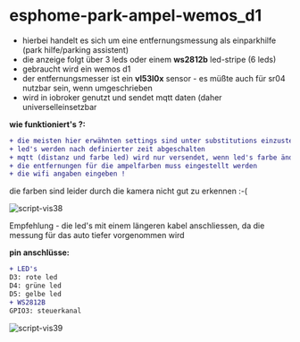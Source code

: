 # esphome-park-ampel-wemos_d1

- hierbei handelt es sich um eine entfernungsmessung als einparkhilfe (park hilfe/parking assistent)
- die anzeige folgt über 3 leds oder einem **ws2812b** led-stripe (6 leds)
- gebraucht wird ein wemos d1
- der entfernungsmesser ist ein **vl53l0x** sensor - es müßte auch für sr04 nutzbar sein, wenn umgeschrieben
- wird in iobroker genutzt und sendet mqtt daten (daher universelleinsetzbar

**wie funktioniert's ?:**
```diff
+ die meisten hier erwähnten settings sind unter substitutions einzustellen
+ led's werden nach definierter zeit abgeschalten
+ mqtt (distanz und farbe led) wird nur versendet, wenn led's farbe ändern oder ein unterschied der distanz von 0.2 m gemessen wird
+ die entfernungen für die ampelfarben muss eingestellt werden
+ die wifi angaben eingeben !
```
die farben sind leider durch die kamera nicht gut zu erkennen :-(

![script-vis38](https://user-images.githubusercontent.com/18462890/230928555-8c46efa4-f9e0-46fa-9033-b080795d0e93.gif)

Empfehlung - die led's mit einem längeren kabel anschliessen, da die messung für das auto tiefer vorgenommen wird

**pin anschlüsse:**
```diff
+ LED's
D3: rote led
D4: grüne led
D5: gelbe led
+ WS2812B
GPIO3: steuerkanal
```

![script-vis39](https://user-images.githubusercontent.com/18462890/230932528-7ad4125b-9e69-4034-8d14-4ef8dbd3b2ac.gif)

